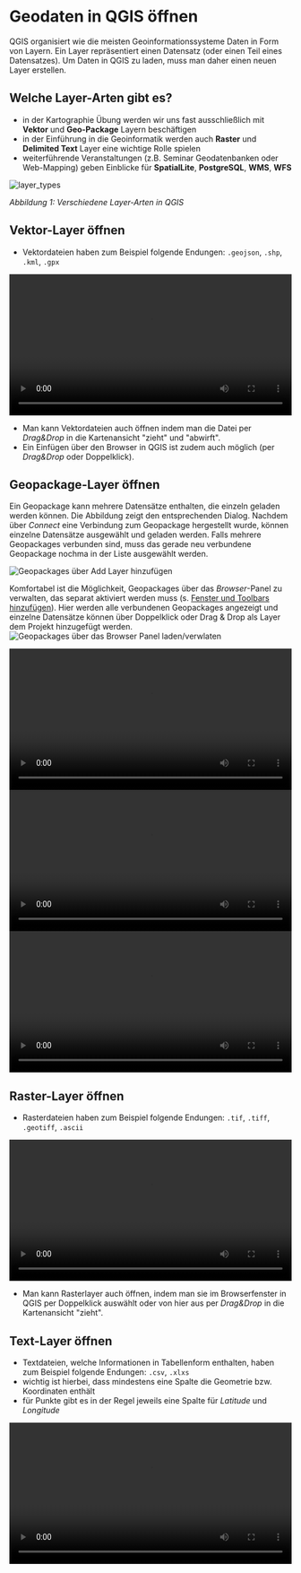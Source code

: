 # Geodaten in QGIS öffnen

QGIS organisiert wie die meisten Geoinformationssysteme Daten in Form von Layern. Ein Layer repräsentiert einen Datensatz (oder einen Teil eines Datensatzes). Um Daten in QGIS zu laden, muss man daher einen neuen Layer erstellen.

## Welche Layer-Arten gibt es?
* in der Kartographie Übung werden wir uns fast ausschließlich mit **Vektor** und **Geo-Package** Layern beschäftigen
* in der Einführung in die Geoinformatik werden auch  **Raster** und **Delimited Text** Layer eine wichtige Rolle spielen
* weiterführende Veranstaltungen (z.B. Seminar Geodatenbanken oder Web-Mapping) geben Einblicke für **SpatialLite**, **PostgreSQL**, **WMS**, **WFS**

![layer_types](https://courses.gistools.geog.uni-heidelberg.de/giscience/kartographie_uebung/-/wikis/uploads/img/layer_types.png)

*Abbildung 1: Verschiedene Layer-Arten in QGIS*

## Vektor-Layer öffnen
* Vektordateien haben zum Beispiel folgende Endungen: `.geojson`, `.shp`, `.kml`, `.gpx`

<video width="100%" controls src="https://courses.gistools.geog.uni-heidelberg.de/giscience/kartographie_uebung/-/wikis/uploads/videos/qgis_open_vector.mp4"></video>
* Man kann Vektordateien auch öffnen indem man die Datei per *Drag&Drop* in die Kartenansicht "zieht" und "abwirft".
* Ein Einfügen über den Browser in QGIS ist zudem auch möglich (per *Drag&Drop* oder Doppelklick).

## Geopackage-Layer öffnen

Ein Geopackage kann mehrere Datensätze enthalten, die einzeln geladen werden können.
Die Abbildung zeigt den entsprechenden Dialog. Nachdem über *Connect* eine Verbindung zum Geopackage hergestellt wurde, können einzelne Datensätze ausgewählt und geladen werden. Falls mehrere Geopackages verbunden sind, muss das gerade neu verbundene Geopackage nochma in der Liste ausgewählt werden.

![Geopackages über Add Layer hinzufügen](https://courses.gistools.geog.uni-heidelberg.de/giscience/kartographie_uebung/-/wikis/uploads/img/geopackagesAddLayer.png)

Komfortabel ist die Möglichkeit, Geopackages über das *Browser*-Panel zu verwalten, das separat aktiviert werden muss (s. [Fenster und Toolbars hinzufügen](http://giscience.courses-pages.gistools.geog.uni-heidelberg.de/qgis-book//content/karto/benutzeroberfläche/GUI)). Hier werden alle verbundenen Geopackages angezeigt und einzelne Datensätze können über Doppelklick oder Drag & Drop als Layer dem Projekt hinzugefügt werden.
![Geopackages über das Browser Panel laden/verwlaten](https://courses.gistools.geog.uni-heidelberg.de/giscience/kartographie_uebung/-/wikis/uploads/img/geopackageBrowser.png)

<video width="100%" controls src="https://courses.gistools.geog.uni-heidelberg.de/giscience/kartographie_uebung/-/wikis/uploads/videos/QGIS_geopackageLadenAddLayer.mp4"></video>
<video width="100%" controls src="https://courses.gistools.geog.uni-heidelberg.de/giscience/kartographie_uebung/-/wikis/uploads/videos/QGIS_geopackageLadenBrowser.mp4"></video>
<video width="100%" controls src="https://courses.gistools.geog.uni-heidelberg.de/giscience/kartographie_uebung/-/wikis/uploads/videos/QGIS_geopackageLadenDragDrop.mp4"></video>
## Raster-Layer öffnen
* Rasterdateien haben zum Beispiel folgende Endungen: `.tif`, `.tiff`, `.geotiff`, `.ascii`

<video width="100%" controls src="https://courses.gistools.geog.uni-heidelberg.de/giscience/kartographie_uebung/-/wikis/uploads/videos/qgis_open_raster.mp4"></video>
* Man kann Rasterlayer auch öffnen, indem man sie im Browserfenster in QGIS per Doppelklick auswählt oder von hier aus per *Drag&Drop* in die Kartenansicht "zieht".

## Text-Layer öffnen
* Textdateien, welche Informationen in Tabellenform enthalten, haben zum Beispiel folgende Endungen: `.csv`, `.xlxs`
* wichtig ist hierbei, dass mindestens eine Spalte die Geometrie bzw. Koordinaten enthält
* für Punkte gibt es in der Regel jeweils eine Spalte für *Latitude* und *Longitude*

<video width="100%" controls src="https://courses.gistools.geog.uni-heidelberg.de/giscience/kartographie_uebung/-/wikis/uploads/videos/qgis_open_textfile.mp4"></video>